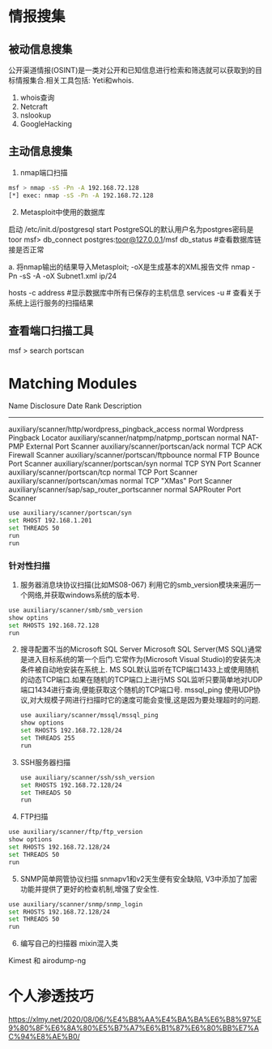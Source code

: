 # 情报搜集

## 被动信息搜集
公开渠道情报(OSINT)是一类对公开和已知信息进行检索和筛选就可以获取到的目标情报集合.相关工具包括: Yeti和whois.
1. whois查询
2. Netcraft
3. nslookup
4. GoogleHacking

## 主动信息搜集
1. nmap端口扫描
   
```sh
msf > nmap -sS -Pn -A 192.168.72.128
[*] exec: nmap -sS -Pn -A 192.168.72.128
```

2. Metasploit中使用的数据库

启动 /etc/init.d/postgresql start
PostgreSQL的默认用户名为postgres密码是toor
msf> db_connect postgres:toor@127.0.0.1/msf
db_status #查看数据库链接是否正常

a. 将nmap输出的结果导入Metasploit; -oX是生成基本的XML报告文件
nmap -Pn -sS -A -oX Subnet1.xml ip/24

hosts -c address #显示数据库中所有已保存的主机信息
services -u # 查看关于系统上运行服务的扫描结果

## 查看端口扫描工具

msf > search portscan

Matching Modules
================

   Name                                              Disclosure Date  Rank    Description
   ----                                              ---------------  ----    -----------
   auxiliary/scanner/http/wordpress_pingback_access                   normal  Wordpress Pingback Locator
   auxiliary/scanner/natpmp/natpmp_portscan                           normal  NAT-PMP External Port Scanner
   auxiliary/scanner/portscan/ack                                     normal  TCP ACK Firewall Scanner
   auxiliary/scanner/portscan/ftpbounce                               normal  FTP Bounce Port Scanner
   auxiliary/scanner/portscan/syn                                     normal  TCP SYN Port Scanner
   auxiliary/scanner/portscan/tcp                                     normal  TCP Port Scanner
   auxiliary/scanner/portscan/xmas                                    normal  TCP "XMas" Port Scanner
   auxiliary/scanner/sap/sap_router_portscanner                       normal  SAPRouter Port Scanner

```sh
use auxiliary/scanner/portscan/syn
set RHOST 192.168.1.201
set THREADS 50
run
run

```

### 针对性扫描

1. 服务器消息块协议扫描(比如MS08-067)
    利用它的smb_version模块来遍历一个网络,并获取windows系统的版本号.

```sh
use auxiliary/scanner/smb/smb_version
show optins
set RHOSTS 192.168.72.128
run
```

2. 搜寻配置不当的Microsoft SQL Server
    Microsoft SQL Server(MS SQL)通常是进入目标系统的第一个后门.它常作为(Microsoft Visual Studio)的安装先决条件被自动地安装在系统上.
    MS SQL默认监听在TCP端口1433上或使用随机的动态TCP端口.如果在随机的TCP端口上进行MS SQL监听只要简单地对UDP端口1434进行查询,便能获取这个随机的TCP端口号.
    mssql_ping 使用UDP协议,对大规模子网进行扫描时它的速度可能会变慢,这是因为要处理超时的问题.

    ```sh
    use auxiliary/scanner/mssql/mssql_ping
    show options
    set RHOSTS 192.168.72.128/24
    set THREADS 255
    run
    ```

3. SSH服务器扫描
   ```sh
   use auxiliary/scanner/ssh/ssh_version
   set RHOSTS 192.168.72.128/24
   set THREADS 50
   run
   ```

4. FTP扫描
```sh
use auxiliary/scanner/ftp/ftp_version
show options
set RHOSTS 192.168.72.128/24
set THREADS 50
run
```

5. SNMP简单网管协议扫描
snmapv1和v2天生便有安全缺陷, V3中添加了加密功能并提供了更好的检查机制,增强了安全性.
```sh
use auxiliary/scanner/snmp/snmp_login
set RHOSTS 192.168.72.128/24
set THREADS 50
run
```

6. 编写自己的扫描器
mixin混入类


Kimest 和 airodump-ng


# 个人渗透技巧

https://xlmy.net/2020/08/06/%E4%B8%AA%E4%BA%BA%E6%B8%97%E9%80%8F%E6%8A%80%E5%B7%A7%E6%B1%87%E6%80%BB%E7%AC%94%E8%AE%B0/